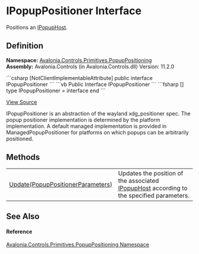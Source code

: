# IPopupPositioner Interface


Positions an <a href="T_Avalonia_Controls_Primitives_IPopupHost">IPopupHost</a>.



## Definition
**Namespace:** <a href="N_Avalonia_Controls_Primitives_PopupPositioning">Avalonia.Controls.Primitives.PopupPositioning</a>  
**Assembly:** Avalonia.Controls (in Avalonia.Controls.dll) Version: 11.2.0

<Tabs groupId="api-code-preview">
<TabItem value="csharp" label="C#">
```csharp
[NotClientImplementableAttribute]
public interface IPopupPositioner
```
</TabItem>
<TabItem value="vb" label="VB">
```vb
<NotClientImplementableAttribute>
Public Interface IPopupPositioner
```
</TabItem>
<TabItem value="fsharp" label="F#">
```fsharp
[<NotClientImplementableAttribute>]
type IPopupPositioner = interface end
```
</TabItem>
</Tabs>



<a href="https://github.com/AvaloniaUI/Avalonia/tree/master/src/Avalonia.Controls/Primitives/PopupPositioning/IPopupPositioner.cs" title="View the source code">View Source</a>

IPopupPositioner is an abstraction of the wayland xdg_positioner spec. The popup positioner implementation is determined by the platform implementation. A default managed implementation is provided in ManagedPopupPositioner for platforms on which popups can be arbitrarily positioned.

## Methods
<table>
<tr>
<td><a href="M_Avalonia_Controls_Primitives_PopupPositioning_IPopupPositioner_Update">Update(PopupPositionerParameters)</a></td>
<td>Updates the position of the associated <a href="T_Avalonia_Controls_Primitives_IPopupHost">IPopupHost</a> according to the specified parameters.</td>
</tr>
</table>

## See Also


#### Reference
<a href="N_Avalonia_Controls_Primitives_PopupPositioning">Avalonia.Controls.Primitives.PopupPositioning Namespace</a>  

